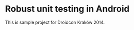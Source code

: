 Robust unit testing in Android
==============================

This is sample project for Droidcon Kraków 2014.
